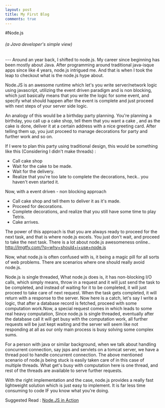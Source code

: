 ```yaml
---
layout: post
title: My First Blog
comments: true
---
```

#Node.js  
<h6>(a Java developer's simple view)</h6>
---
Around an year back, I shifted to node.js. My career since beginning has been mostly about Java. After programming around traditional java-isque apps since like 4 years, node.js intrigued me. And that is when I took the leap to checkout what is the node.js hype about. 

Node.JS is an awesome runtime which let's you write server/network logic using javascript, utilizing the event driven paradigm and is non blocking, which just basically means that you write the logic for some event, and specify what should happen after the event is complete and just proceed with next steps of your server side logic.

An analogy of this would be a birthday party planning. You're planning a birthday, you call up a cake shop, tell them that you want a cake , and as the cake is done, deliver it at a certain address with a nice greeting card. After telling them up, you just proceed to manage decorations for party and further work and so on.

If I were to plan this party using traditional design, this would be something like this (Considering I didn't make threads) :

 - Call cake shop
 - Wait for the cake to be made.
 - Wait for the delivery.
 - Realize that you're too late to complete the decorations, heck.. you haven't even started it.

Now, with a event driven - non blocking approach

 - Call cake shop and tell them to deliver it as it's made.
 - Proceed for decorations.
 - Complete decorations, and realize that you still have some time to play Tetris.
 - Cake arrives.

The power of this approach is that you are always ready to proceed for the next task, and that is where node.js excels. You just don't wait, and proceed to take the next task. There is a lot about node.js awesomeness online..   http://lmgtfy.com/?q=why+should+i+use+node.js

Now, what node.js is often confused with is, it being a magic pill for all sorts of web problems. There are scenarios where one should really avoid node.js.

Node.js is single threaded, What node.js does is, it has non-blocking I/O calls, which simply means, throw in a request and it will just send the task to be completed, and instead of waiting for it to be completed, it will just proceed to take care of next request. When the task gets completed, it will return with a response to the server. Now here is a catch, let's say I write a logic, that after a database record is fetched, proceed with some computation work.Now, a special request comes in which leads to some real heavy computation, Since node.js is single threaded, eventually after the database call it will get busy with the computation work, all further requests will be just kept waiting and the server will seem like not responding at all as our only main process is busy solving some complex sums.

For a person with java or similar background, when we talk about handling concurrent connection, say jsps and servlets on a tomcat server, we have a thread pool to handle concurrent connection. The above mentioned scenario of node.js being stuck is easily taken care of in this case of multiple threads. What get's busy with computation here is one thread, and rest of the threads are available to serve further requests.

With the right implementation and the case, node.js provides a really fast lightweight solution which is just easy to implement. It is far less time consuming to code IF you know what you're doing.

Suggested Read : <a href="http://www.manning.com/cantelon/">Node.JS in Action</a>
